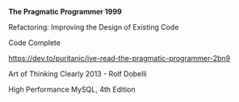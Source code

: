 **The Pragmatic Programmer 1999**

Refactoring: Improving the Design of Existing Code

Code Complete

https://dev.to/puritanic/ive-read-the-pragmatic-programmer-2bn9

Art of Thinking Clearly 2013 - Rolf Dobelli

High Performance MySQL, 4th Edition
